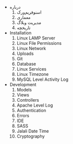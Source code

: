 [//]: # (use dash and space for directory -> -)
[//]: # (use four spaces and a number following by a dot for file ->     1.)


- درباره
    1. اسنو‌فریم‌ورک
    1. معماری
    1. مدیریت وبلاگ
    1. تاریخچه
- Installation
    1. Linux LAMP Server
    1. Linux File Permissions
    1. Linux Network
    1. Uploads
    1. Git
    1. Database
    1. Linux Services
    1. Linux Timezone
    1. MySQL Level Activity Log
- Development
    1. Models
    1. Views
    1. Controllers
    1. Apache Level Log
    1. Authentication
    1. Errors
    1. IDE
    1. SASS
    1. Jalali Date Time
    1. Cryptography
